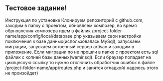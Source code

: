 ## Тестовое задание!
Инструкция по установке 
Клонируем репозиторий с github.com, заходим в папку с проектом, обновляем композер, 
во время обрновления композера идем в файлик /project-folder-name/app/config/local/database.php
указываем свои настройки поключения к базе данных(использовалась MySql), 
запускаем миграции, запускаем встоенный сервер artisan и заходим в приложение.
Если миграции по не прошли в папке с проектом есть sql файлик с копией базы данных(wemir.sql).
Если браузер попадает на циклцескую ссылку то нужно отключить обработчик ошибок в файле 
/project-folder-name/app/routes.php и занятся отладкой( надеюсь этого не произойдет) 
